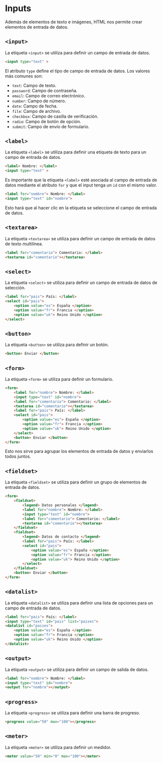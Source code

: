 # Inputs

Además de elementos de texto e imágenes, HTML nos permite crear elementos de entrada de datos.

## `<input>`

La etiqueta `<input>` se utiliza para definir un campo de entrada de datos.

```html
<input type="text" >
```

El atributo `type` define el tipo de campo de entrada de datos. Los valores más comunes son:

- `text`: Campo de texto.
- `password`: Campo de contraseña.
- `email`: Campo de correo electrónico.
- `number`: Campo de número.
- `date`: Campo de fecha.
- `file`: Campo de archivo.
- `checkbox`: Campo de casilla de verificación.
- `radio`: Campo de botón de opción.
- `submit`: Campo de envío de formulario.

## `<label>`

La etiqueta `<label>` se utiliza para definir una etiqueta de texto para un campo de entrada de datos.

```html
<label> Nombre: </label>
<input type="text" >
```

Es importante que la etiqueta `<label>` esté asociada al campo de entrada de datos mediante el atributo `for` y que el input tenga un `id` con el mismo valor.

```html
<label for="nombre"> Nombre: </label>
<input type="text" id="nombre">
```

Esto hará que al hacer clic en la etiqueta se seleccione el campo de entrada de datos.

## `<textarea>`

La etiqueta `<textarea>` se utiliza para definir un campo de entrada de datos de texto multilínea.

```html
<label for="comentario"> Comentario: </label>
<textarea id="comentario"></textarea>
```

## `<select>`

La etiqueta `<select>` se utiliza para definir un campo de entrada de datos de selección.

```html
<label for="pais"> País: </label>
<select id="pais">
    <option value="es"> España </option>
    <option value="fr"> Francia </option>
    <option value="uk"> Reino Unido </option>
</select>
```

## `<button>`

La etiqueta `<button>` se utiliza para definir un botón.

```html
<button> Enviar </button>
```

## `<form>`

La etiqueta `<form>` se utiliza para definir un formulario.

```html
<form>
    <label for="nombre"> Nombre: </label>
    <input type="text" id="nombre">
    <label for="comentario"> Comentario: </label>
    <textarea id="comentario"></textarea>
    <label for="pais"> País: </label>
    <select id="pais">
        <option value="es"> España </option>
        <option value="fr"> Francia </option>
        <option value="uk"> Reino Unido </option>
    </select>
    <button> Enviar </button>
</form>
```

Esto nos sirve para agrupar los elementos de entrada de datos y enviarlos todos juntos.

## `<fieldset>`

La etiqueta `<fieldset>` se utiliza para definir un grupo de elementos de entrada de datos.

```html
<form>
    <fieldset>
        <legend> Datos personales </legend>
        <label for="nombre"> Nombre: </label>
        <input type="text" id="nombre">
        <label for="comentario"> Comentario: </label>
        <textarea id="comentario"></textarea>
    </fieldset>
    <fieldset>
        <legend> Datos de contacto </legend>
        <label for="pais"> País: </label>
        <select id="pais">
            <option value="es"> España </option>
            <option value="fr"> Francia </option>
            <option value="uk"> Reino Unido </option>
        </select>
    </fieldset>
    <button> Enviar </button>
</form>
```

## `<datalist>`

La etiqueta `<datalist>` se utiliza para definir una lista de opciones para un campo de entrada de datos.

```html
<label for="pais"> País: </label>
<input type="text" id="pais" list="paises">
<datalist id="paises">
    <option value="es"> España </option>
    <option value="fr"> Francia </option>
    <option value="uk"> Reino Unido </option>
</datalist>
```

## `<output>`

La etiqueta `<output>` se utiliza para definir un campo de salida de datos.

```html
<label for="nombre"> Nombre: </label>
<input type="text" id="nombre">
<output for="nombre"></output>
```

## `<progress>`
La etiqueta `<progress>` se utiliza para definir una barra de progreso.

```html
<progress value="50" max="100"></progress>
```

## `<meter>`
La etiqueta `<meter>` se utiliza para definir un medidor.

```html
<meter value="50" min="0" max="100"></meter>
```

